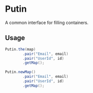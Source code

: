 # Putin
A common interface for filling containers.

## Usage
```java
Putin.the(map)
        .pair("Email", email)
        .pair("UserId", id)
        .getMap();
        
Putin.newMap()
        .pair("Email", email)
        .pair("UserId", id)
        .getMap();
```

